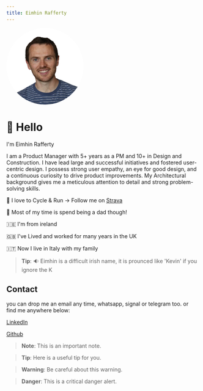 ```yaml
---
title: Eimhin Rafferty
---
```


<link href="style.css" rel="stylesheet">

<p>
    <img src="profile.png" alt="Eimhin Rafferty" style="width: 40%; height: auto; border-radius: 50%; object-fit: cover;">
</p>

# 👋 Hello

I'm Eimhin Rafferty

I am a Product Manager with 5+ years as a PM and 10+ in Design and Construction. I have lead large and successful initiatives and fostered user-centric design. I possess strong user empathy, an eye for good design, and a continuous curiosity to drive product improvements. My Architectural background gives me a meticulous attention to detail and strong problem-solving skills.

 🏃 I love to Cycle & Run -> Follow me on [Strava](https://www.strava.com/athletes/eimhin_rafferty)  

 🚸 Most of my time is spend being a dad though!

 🇮🇪 I'm from ireland

 🇬🇧 I've Lived and worked for many years in the UK
 
 🇮🇹 Now I live in Italy with my family

> **Tip**: 🔉 Eimhin is a difficult irish name, it is prounced like 'Kevin' if you ignore the K

## Contact

you can drop me an email any time, whatsapp, signal or telegram too.
or find me anywhere below:

[LinkedIn](https://www.linkedin.com/eimhin-rafferty)

[Github](https://www.github.com/eimhinr)


> **Note**: This is an important note.

> **Tip**: Here is a useful tip for you.

> **Warning**: Be careful about this warning.

> **Danger**: This is a critical danger alert.